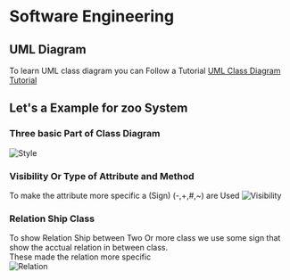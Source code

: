 # Software Engineering
## UML Diagram
To learn UML class diagram you can Follow a Tutorial [UML Class Diagram Tutorial](https://www.youtube.com/watch?v=UI6lqHOVHic&list=PL_RvSWIduMYEZd6M7M0e5vSM_e0Jw5hUJ&index=1)
## Let's a Example for zoo System
### Three basic Part of Class Diagram
![Style](https://github.com/SohanCSERU/3Y2S/blob/master/Images/Style.PNG)

### Visibility Or Type of Attribute and Method
To make the attribute more specific a (Sign) (-,+,#,~) are Used 
![Visibility](https://github.com/SohanCSERU/3Y2S/blob/master/Images/Visibility.PNG)

### Relation Ship Class
To show Relation Ship between Two Or more class we use some sign that show the acctual relation in between class.  
These made the relation more specific  
![Relation](https://github.com/SohanCSERU/3Y2S/blob/master/Images/RelationShip.PNG)
